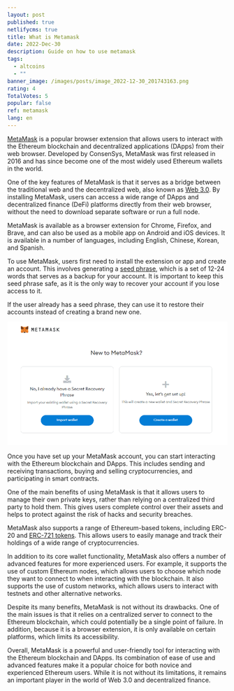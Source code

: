 ```yaml
---
layout: post
published: true
netlifycms: true
title: What is Metamask
date: 2022-Dec-30
description: Guide on how to use metamask
tags:
  - altcoins
  - ""
banner_image: /images/posts/image_2022-12-30_201743163.png
rating: 4
TotalVotes: 5
popular: false
ref: metamask
lang: en
---
```

[MetaMask](https://metamask.io/) is a popular browser extension that allows users to interact with the Ethereum blockchain and decentralized applications (DApps) from their web browser. Developed by ConsenSys, MetaMask was first released in 2016 and has since become one of the most widely used Ethereum wallets in the world.

One of the key features of MetaMask is that it serves as a bridge between the traditional web and the decentralized web, also known as [Web 3.0](https://criptomo.com/what-is-web3/). By installing MetaMask, users can access a wide range of DApps and decentralized finance (DeFi) platforms directly from their web browser, without the need to download separate software or run a full node.

MetaMask is available as a browser extension for Chrome, Firefox, and Brave, and can also be used as a mobile app on Android and iOS devices. It is available in a number of languages, including English, Chinese, Korean, and Spanish.

To use MetaMask, users first need to install the extension or app and create an account. This involves generating a [seed phrase](https://criptomo.com/what-is-mnemonic-phrase/), which is a set of 12-24 words that serves as a backup for your account. It is important to keep this seed phrase safe, as it is the only way to recover your account if you lose access to it.

I﻿f the user already has a seed phrase, they can use it to restore their accounts instead of creating a brand new one.

![metamask start guide](/images/posts/metamask.png "metamask start guide")

Once you have set up your MetaMask account, you can start interacting with the Ethereum blockchain and DApps. This includes sending and receiving transactions, buying and selling cryptocurrencies, and participating in smart contracts.

One of the main benefits of using MetaMask is that it allows users to manage their own private keys, rather than relying on a centralized third party to hold them. This gives users complete control over their assets and helps to protect against the risk of hacks and security breaches.

MetaMask also supports a range of Ethereum-based tokens, including ERC-20 and [ERC-721 tokens](https://criptomo.com/what-are-nft/). This allows users to easily manage and track their holdings of a wide range of cryptocurrencies.

In addition to its core wallet functionality, MetaMask also offers a number of advanced features for more experienced users. For example, it supports the use of custom Ethereum nodes, which allows users to choose which node they want to connect to when interacting with the blockchain. It also supports the use of custom networks, which allows users to interact with testnets and other alternative networks.

Despite its many benefits, MetaMask is not without its drawbacks. One of the main issues is that it relies on a centralized server to connect to the Ethereum blockchain, which could potentially be a single point of failure. In addition, because it is a browser extension, it is only available on certain platforms, which limits its accessibility.

Overall, MetaMask is a powerful and user-friendly tool for interacting with the Ethereum blockchain and DApps. Its combination of ease of use and advanced features make it a popular choice for both novice and experienced Ethereum users. While it is not without its limitations, it remains an important player in the world of Web 3.0 and decentralized finance.